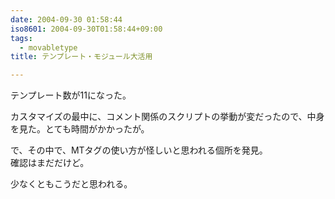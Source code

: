 ```yaml
---
date: 2004-09-30 01:58:44
iso8601: 2004-09-30T01:58:44+09:00
tags:
  - movabletype
title: テンプレート・モジュール大活用

---
```


<div class="entry-body">
  <p>テンプレート数が11になった。</p>

  <p>カスタマイズの最中に、コメント関係のスクリプトの挙動が変だったので、中身を見た。とても時間がかかったが。</p>

  <p>で、その中で、MTタグの使い方が怪しいと思われる個所を発見。<br />
    確認はまだだけど。<br />
    <script type="text/javascript" src="<MTCGIPath><MTCommentScript>?__mode=cmtr_name_js"></script>
  </p>

  <p>少なくともこうだと思われる。<br />
    <script type="text/javascript" src="<<strong>$MTCGIPath$</strong>><<strong>$MTCommentScript$</strong>>?__mode=cmtr_name_js"></script>
  </p>
</div>
